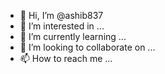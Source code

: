 - 👋 Hi, I’m @ashib837
- 👀 I’m interested in ...
- 🌱 I’m currently learning ...
- 💞️ I’m looking to collaborate on ...
- 📫 How to reach me ...

<!---
ashib837/ashib837 is a ✨ special ✨ repository because its `README.md` (this file) appears on your GitHub profile.
You can click the Preview link to take a look at your changes.
